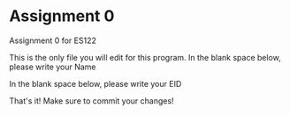 # Assignment 0

Assignment 0 for ES122

This is the only file you will edit for this program. In the blank space below, please write your Name

In the blank space below, please write your EID

That's it! Make sure to commit your changes!
